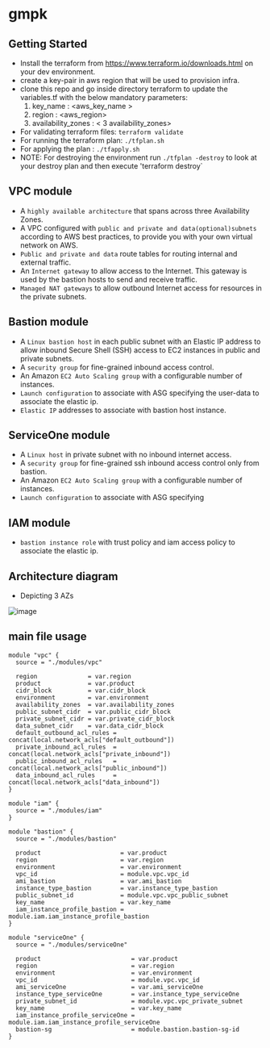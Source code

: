 # gmpk
## Getting Started

- Install the terraform from https://www.terraform.io/downloads.html on your dev environment.
- create a key-pair in aws region that will be used to provision infra.
- clone this repo and go inside directory terraform to update the variables.tf with the below mandatory parameters:
    1. key_name : <aws_key_name >
    2. region   : <aws_region>
    3. availability_zones : < 3 availability_zones>
- For validating terraform files: `terraform validate`    
- For running the terraform plan:   `./tfplan.sh`
- For applying the plan         :   `./tfapply.sh`
- NOTE: For destroying the environment run `./tfplan -destroy` to look at your destroy plan and then execute 'terraform destroy`


## VPC module

- A `highly available architecture` that spans across three Availability Zones.
- A VPC configured with `public and private and data(optional)subnets` according to AWS best practices, to provide you with your own virtual network on AWS.
- `Public and private and data` route tables for routing internal and external traffic.
- An `Internet gateway` to allow access to the Internet. This gateway is used by the bastion hosts to send and receive traffic.
- `Managed NAT gateways` to allow outbound Internet access for resources in the private subnets.

## Bastion module

- A `Linux bastion host` in each public subnet with an Elastic IP address to allow inbound Secure Shell (SSH) access to EC2 instances in public and private subnets.
- A `security group` for fine-grained inbound access control.
- An Amazon `EC2 Auto Scaling group` with a configurable number of instances.
- `Launch configuration` to associate with ASG specifying the user-data to associate the elastic ip.
- `Elastic IP` addresses to associate with bastion host instance.

## ServiceOne module

- A `Linux host` in private subnet with no inbound internet access.
- A `security group` for fine-grained ssh inbound access control only from bastion.
- An Amazon `EC2 Auto Scaling group` with a configurable number of instances.
- `Launch configuration` to associate with ASG specifying

## IAM module

- `bastion instance role` with trust policy and iam access policy to associate the elastic ip.

## Architecture diagram
* Depicting 3 AZs

![image](https://user-images.githubusercontent.com/11966883/29213723-25a0aa38-7ec2-11e7-8c96-9791d83b5700.png)

## main file usage

```hcl
module "vpc" {
  source = "./modules/vpc"

  region              = var.region
  product             = var.product
  cidr_block          = var.cidr_block
  environment         = var.environment
  availability_zones  = var.availability_zones
  public_subnet_cidr  = var.public_cidr_block
  private_subnet_cidr = var.private_cidr_block
  data_subnet_cidr    = var.data_cidr_block
  default_outbound_acl_rules = concat(local.network_acls["default_outbound"])
  private_inbound_acl_rules  = concat(local.network_acls["private_inbound"])
  public_inbound_acl_rules   = concat(local.network_acls["public_inbound"])
  data_inbound_acl_rules     = concat(local.network_acls["data_inbound"])
}

module "iam" {
  source = "./modules/iam"
}

module "bastion" {
  source = "./modules/bastion"

  product                      = var.product
  region                       = var.region
  environment                  = var.environment
  vpc_id                       = module.vpc.vpc_id
  ami_bastion                  = var.ami_bastion
  instance_type_bastion        = var.instance_type_bastion
  public_subnet_id             = module.vpc.vpc_public_subnet
  key_name                     = var.key_name
  iam_instance_profile_bastion = module.iam.iam_instance_profile_bastion
}

module "serviceOne" {
  source = "./modules/serviceOne"

  product                         = var.product
  region                          = var.region
  environment                     = var.environment
  vpc_id                          = module.vpc.vpc_id
  ami_serviceOne                  = var.ami_serviceOne
  instance_type_serviceOne        = var.instance_type_serviceOne
  private_subnet_id               = module.vpc.vpc_private_subnet
  key_name                        = var.key_name
  iam_instance_profile_serviceOne = module.iam.iam_instance_profile_serviceOne
  bastion-sg                      = module.bastion.bastion-sg-id
}


```